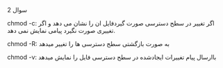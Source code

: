 سوال 2

chmod -c:
اگر تغییر در سطح دسترسی صورت گیردفایل ان را نشان می دهد و اگر تغییری صورت نگیرد پیامی نمایش نمی دهد.

chmod -R:
به صورت بازگشتی سطح دسترسی ها را تغییر میدهد

chmod -v:
باارسال پیام تغییرات ایجادشده در  سطح دسترسی فایل را نمایش میدهد
